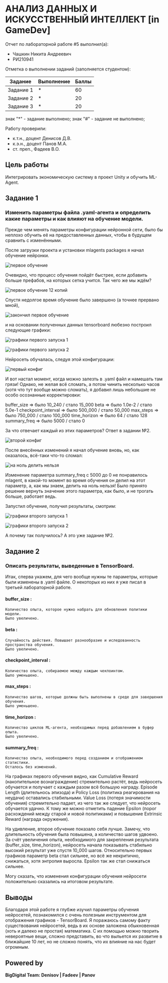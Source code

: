# АНАЛИЗ ДАННЫХ И ИСКУССТВЕННЫЙ ИНТЕЛЛЕКТ [in GameDev]
Отчет по лабораторной работе #5 выполнил(а):
- Чашкин Никита Андреевич
- РИ210941

Отметка о выполнении заданий (заполняется студентом):

| Задание | Выполнение | Баллы |
| ------ | ------ | ------ |
| Задание 1 | * | 60 |
| Задание 2 | * | 20 |
| Задание 3 | * | 20 |

знак "*" - задание выполнено; знак "#" - задание не выполнено;

Работу проверили:
- к.т.н., доцент Денисов Д.В.
- к.э.н., доцент Панов М.А.
- ст. преп., Фадеев В.О.

## Цель работы
Интегрировать экономическую систему в проект Unity и обучить ML-Agent.

## Задание 1
### Изменить параметры файла .yaml-агента и определить какие параметры и как влияют на обучение модели.

Прежде чем менять параметры конфигурации нейронной сети, было бы неплохо обучить её на предоставленных данных, чтобы в будущем сравнить с изменёнными.

После загрузки проекта и установки mlagents packages я начал обучение нейронки.

![первое обучение](https://user-images.githubusercontent.com/87475288/205329131-d1dd8d4c-328c-4284-8882-19ea445bf229.jpg)

Очевидно, что процесс обучения пойдёт быстрее, если добавить больше префабов, на которых сетка учится. Так чего же мы ждём?

![первое обучение 12 копий](https://user-images.githubusercontent.com/87475288/205329318-e2433ea4-d234-459a-91d3-5846e051c578.jpg)

Спустя недолгое время обучение было завершено (а точнее прервано мной),

![закончил первое обучение](https://user-images.githubusercontent.com/87475288/205329653-d06fce2f-e9b9-4377-9a05-908a35ef0a9a.jpg)

и на основании полученных данных tensorboard любезно построил следующие графики:

![графики первого запуска 1](https://user-images.githubusercontent.com/87475288/205329757-94d90974-1937-4723-9ea2-ed4c095db92b.jpg)

![графики первого запуска 2](https://user-images.githubusercontent.com/87475288/205329765-6031eb38-2303-459a-8e3a-c8a913668cfe.jpg)

Нейросеть обучалась, следуя этой конфигурации:

![первый конфиг](https://user-images.githubusercontent.com/87475288/205329974-1ead9d64-977f-43f9-8b29-3f88dd3799f6.jpg)

И вот настал момент, когда можно залезть в .yaml файл и намешать там грязи! Однако, не желая всё сломать, а потом чинить несколько часов (хотя что тут вообще можно сломать), я добавил лишь небольшие не особо осознанные корректировки:

buffer_size => было 10_240 / стало 15_000
beta => было 1.0e-2 / стало 5.0e-1
checkpoint_interval => было 500_000 / стало 50_000
max_steps => было 750_000 / стало 100_000
time_horizon => было 64 / стало 128
summary_freq => было 5000 / стало 0

За что отвечает каждый из этих параметров? Ответ в задании №2.

![второй конфиг](https://user-images.githubusercontent.com/87475288/205330510-8cfe1225-3a0a-419e-8f3f-a60b900ff1a2.jpg)
 
После внесённых изменений я начал обучение вновь, но, как оказалось, всё-таки что-то сломал:

![на ноль делить нельзя](https://user-images.githubusercontent.com/87475288/205331381-7ee833ea-1ba7-4719-9090-a9d49f2050a9.jpg)

Изменение параметра summary_freq с 5000 до 0 не понравилось mlagent, в какой-то момент во время обучения он делил на этот параметр, а, как мы знаем, делить на ноль нельзя! Было принято решение вернуть значение этого параметра, как было, и не трогать больше, работает ведь.

Запустил обучение, получил результаты, смотрим:

![графики второго запуска 1](https://user-images.githubusercontent.com/87475288/205332009-5d95b1e8-4e7d-4906-a038-dc395581646d.jpg)

![графики второго запуска 2](https://user-images.githubusercontent.com/87475288/205332023-5aefdf2b-7c91-46b9-b71a-837bdcffdc72.jpg)

А почему так получилось? А это уже задание №2.


## Задание 2
### Описать результаты, выведенные в TensorBoard.

Итак, сперва укажем, для чего вообще нужны те параметры, которые были изменены в .yaml файле. О некоторых из них я уже писал в третьей лабораторной работе.

#### buffer_size :
    Количество опыта, которое нужно набрать для обновления политики модели.
    Было увеличено.
#### beta :
    Случайность действия. Повышает разнообразие и иследованность пространства обучения.
    Было увеличено.
#### checkpoint_interval :
    Количество опыта, собираемое между каждым чекпоинтом.
    Было уменьшено.
#### max_steps :
    Количество шагов, которые должны быть выполнены в среде для завершения обучения.
    Было уменьшено.
#### time_horizon :
    Количество циклов ML-агента, необходимых перед добавлением в буфер опыта.
    Было увеличено.
#### summary_freq :
    Количество опыта, необходимого перед созданием и отображением статистики.
    Осталось без изменений.

На графиках первого обучения видно, как Cumulative Reward (накопительное вознаграждение) стремительно растёт, ведь нейросеть обучается и получает с каждым разом всё большую награду. Episode Length (длительнось эпизода) и Policy Loss (политика реагирования на неудачи) оставались стабильными. Value Loss (потеря значимости обучения) стремительно падает, из чего так же следует, что нейросеть обучается удачно. К тому же можно отметить падение Epsilon (порог расхождений между старой и новой политиками) и повышение Extrinsic Reward (награда окружения).

На удивление, второе обучение показало себя лучше. Замечу, что длительность обучения была повышена, а количество шагов удвоено. За счёт увеличения опыта, необходимого для закрепления результата (buffer_size, time_horizon), нейросеть начала показывать стабильно высокий результат уже спустя 10_000 шагов. Относительно первых графиков параметр beta стал сильнее, но всё же некритично, снижаться, хотя энтропия выросла. Epsilon так же стал снижаться сильнее.

Могу сказать, что изменения конфигурации обучения нейросети положительно сказались на итоговом результате.

## Выводы
Благодаря этой работе я глубже изучил параметры обучения нейросетей, познакомился с очень полезным инструментом для отображения графиков - TensorBoard.
Я поражаюсь самому факту существования нейросетей, ведь в их основе заложена обыкновенная (хоть и далеко не простая) математика. С их помощью можно творить невероятные вещи, сложно представить, во что выльется их развитие в ближайшие 10 лет, но не сложно понять, что их влияние на нас будет огромным.

## Powered by

**BigDigital Team: Denisov | Fadeev | Panov**
